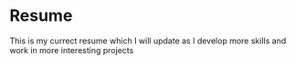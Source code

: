 # Resume
This is my currect resume which I will update as I develop more skills and work in more interesting projects 
